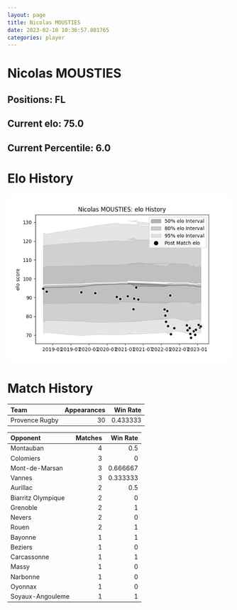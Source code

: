 ```yaml
---  
layout: page  
title: Nicolas MOUSTIES  
date: 2023-02-10 10:36:57.801765  
categories: player  
---
```

# Nicolas MOUSTIES

## Positions: FL

## Current elo: 75.0

## Current Percentile: 6.0

# Elo History


![elo history](history_NicolasMOUSTIES.png)
# Match History


| Team           |   Appearances |   Win Rate |
|:---------------|--------------:|-----------:|
| Provence Rugby |            30 |   0.433333 |

| Opponent           |   Matches |   Win Rate |
|:-------------------|----------:|-----------:|
| Montauban          |         4 |   0.5      |
| Colomiers          |         3 |   0        |
| Mont-de-Marsan     |         3 |   0.666667 |
| Vannes             |         3 |   0.333333 |
| Aurillac           |         2 |   0.5      |
| Biarritz Olympique |         2 |   0        |
| Grenoble           |         2 |   1        |
| Nevers             |         2 |   0        |
| Rouen              |         2 |   1        |
| Bayonne            |         1 |   1        |
| Beziers            |         1 |   0        |
| Carcassonne        |         1 |   1        |
| Massy              |         1 |   0        |
| Narbonne           |         1 |   0        |
| Oyonnax            |         1 |   0        |
| Soyaux-Angouleme   |         1 |   1        |